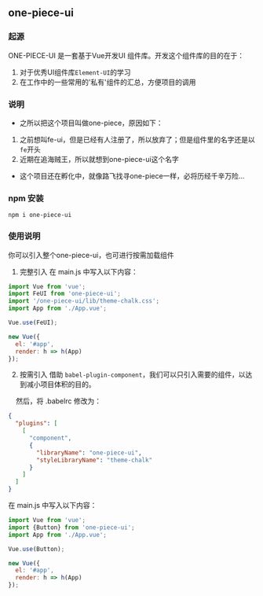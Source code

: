 ## one-piece-ui

### 起源

ONE-PIECE-UI 是一套基于Vue开发UI 组件库。开发这个组件库的目的在于：
1. 对于优秀UI组件库`Element-UI`的学习
2. 在工作中的一些常用的'私有'组件的汇总，方便项目的调用

### 说明

- 之所以把这个项目叫做one-piece，原因如下：
1. 之前想叫fe-ui，但是已经有人注册了，所以放弃了；但是组件里的名字还是以`fe`开头
2. 近期在追海贼王，所以就想到one-piece-ui这个名字
- 这个项目还在孵化中，就像路飞找寻one-piece一样，必将历经千辛万险...

### npm 安装
```
npm i one-piece-ui
```

### 使用说明

你可以引入整个one-piece-ui，也可进行按需加载组件
1. 完整引入
在 main.js 中写入以下内容：

```js
import Vue from 'vue';
import FeUI from 'one-piece-ui';
import '/one-piece-ui/lib/theme-chalk.css';
import App from './App.vue';

Vue.use(FeUI);

new Vue({
  el: '#app',
  render: h => h(App)
});
```
2. 按需引入
借助 `babel-plugin-component`，我们可以只引入需要的组件，以达到减小项目体积的目的。

&nbsp;&nbsp;&nbsp;&nbsp;然后，将 .babelrc 修改为：

```json
{
  "plugins": [
    [
      "component",
      {
        "libraryName": "one-piece-ui",
        "styleLibraryName": "theme-chalk"
      }
    ]
  ]
}
```
在 main.js 中写入以下内容：

```js
import Vue from 'vue';
import {Button} from 'one-piece-ui';
import App from './App.vue';

Vue.use(Button);

new Vue({
  el: '#app',
  render: h => h(App)
});
```




